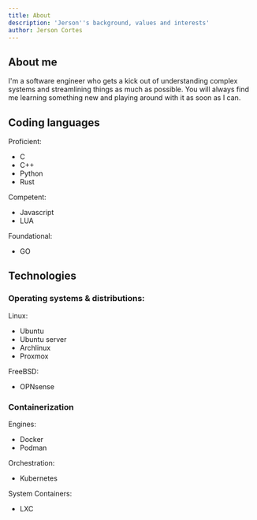 ```yaml
---
title: About
description: 'Jerson''s background, values and interests'
author: Jerson Cortes 
---
```


## About me

I'm a software engineer who gets a kick out of understanding complex systems and streamlining things as much as possible. You will always find me learning something new and playing around with it as soon as I can.


## Coding languages

Proficient:
* C
* C++ 
* Python
* Rust

Competent:

* Javascript
* LUA

Foundational:
* GO

## Technologies

### Operating systems & distributions:

Linux:

* Ubuntu
* Ubuntu server
* Archlinux
* Proxmox

FreeBSD:

* OPNsense

### Containerization

Engines:

* Docker
* Podman

Orchestration:

* Kubernetes

System Containers:

* LXC
